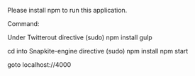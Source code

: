 Please install npm to run this application.

Command:

Under Twitterout directive
(sudo)  npm install
	  	gulp

cd into Snapkite-engine directive
(sudo)  npm install
		npm start

goto localhost://4000


